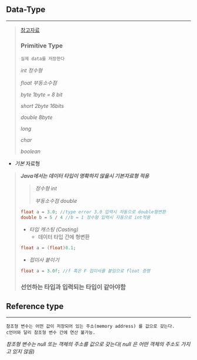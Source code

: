 ## Data-Type

---

> [참고자료](https://jdm.kr/blog/213)
>
> ### Primitive Type
>
> `실제 data를 저장한다` 
>
> *int 정수형*
>
> *float 부동소수점*
>
> *byte 1byte = 8 bit*
>
> *short 2byte 16bits*
>
> *double 8byte*
>
> *long* 
>
> *char*
>
> *boolean*
>
> 

* *기본* 자료형

> **_Java에서는 데이터 타입이 명확하지 않을시 기본자료형 적용_**
>
> > *정수형 int*
> >
> > *부동소수점 double*
>
> ```java
> float a = 3.0; //type error 3.0 입력시 자동으로 double형변환
> double b = 5 / 4 //b = 1 정수형 입력시 자동으로 int적용
> ```
>
> * *타입 캐스팅 (Casting)*
>   * 데이터 타입 간에 형변환
>
> ``` java
> float a = (float)0.1;
> ```
>
> * *접미사 붙이기*
>
> ```java
> float a = 3.0f; //f 혹은 F 접미사를 붙임으로 float 증명
> ```
>
> ### 선언하는 타입과 입력되는 타입이 같아야함
>
> 

## Reference type 

---

```
참조형 변수는 어떤 값이 저장되어 있는 주소(memory address) 를 값으로 갖는다.
c언어와 달리 참조형 변수 간에 연산 불가능.
```

_참조형 변수는 null 또는 객체의 주소를 값으로 갖는다( null 은 어떤 객체의 주소도 가지고 있지 않음)_

